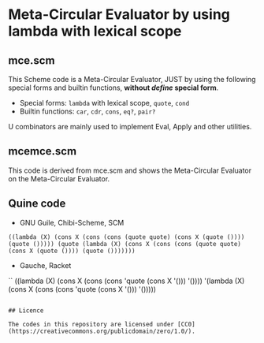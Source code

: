 # Meta-Circular Evaluator by using lambda with lexical scope

## mce.scm

This Scheme code is a Meta-Circular Evaluator, JUST by using the following special forms and builtin functions, **without *define* special form**.

* Special forms: `lambda` with lexical scope, `quote`, `cond`
* Builtin functions: `car`, `cdr`, `cons`, `eq?`, `pair?`

U combinators are mainly used to implement Eval, Apply and other utilities.

## mcemce.scm

This code is derived from mce.scm and shows the Meta-Circular Evaluator on the Meta-Circular Evaluator.

## Quine code

* GNU Guile, Chibi-Scheme, SCM

```
((lambda (X) (cons X (cons (cons (quote quote) (cons X (quote ()))) (quote ())))) (quote (lambda (X) (cons X (cons (cons (quote quote) (cons X (quote ()))) (quote ()))))))
```

* Gauche, Racket

``
((lambda (X) (cons X (cons (cons 'quote (cons X '())) '())))
 '(lambda (X) (cons X (cons (cons 'quote (cons X '())) '()))))
```

## Licence

The codes in this repository are licensed under [CC0](https://creativecommons.org/publicdomain/zero/1.0/).

